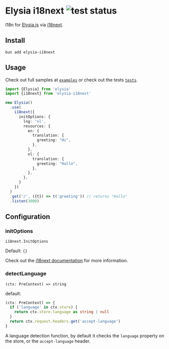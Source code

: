 Elysia i18next ![test status](https://github.com/eelkevdbos/elysia-i18next/actions/workflows/test.yml/badge.svg)
===

I18n for [Elysia.js](https://elysiajs.com/) via [i18next](https://www.i18next.com/).

Install
---

```
bun add elysia-i18next
```

Usage
---

Check out full samples at [`examples`](./examples/) or check out the tests [`tests`](src/index.test.ts).

```ts
import {Elysia} from 'elysia'
import {i18next} from 'elysia-i18next'

new Elysia()
  .use(
    i18next({
      initOptions: {
        lng: 'nl',
        resources: {
          en: {
            translation: {
              greeting: "Hi",
            },
          },
          nl: {
            translation: {
              greeting: "Hallo",
            },
          },
        },
      }
    })
  )
  .get('/', ({t}) => t('greeting')) // returns "Hallo"
  .listen(3000)
```

Configuration
---

### initOptions

`i18next.InitOptions`

Default: `{}`

Check out the [i18next documentation](https://www.i18next.com/overview/configuration-options) for more information.

### detectLanguage

`(ctx: PreContext) => string`

default:
```ts
(ctx: PreContext) => {
  if ('language' in ctx.store) {
    return ctx.store.language as string | null
  }
  return ctx.request.headers.get('accept-language')
}
```

A language detection function, by default it checks the `language` property on the store, or the `accept-language` header.
